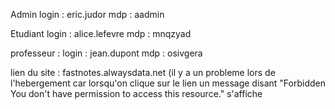 Admin login : eric.judor 
mdp : aadmin

Etudiant login : alice.lefevre
mdp : mnqzyad

professeur : login : jean.dupont
mdp : osivgera

lien du site : fastnotes.alwaysdata.net (il y a un probleme lors de l'hebergement car lorsqu'on clique sur le lien un message disant "Forbidden
You don't have permission to access this resource." s'affiche 
